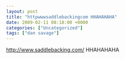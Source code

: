 ```yaml
---
layout: post
title: "httpwwwsaddlebackingcom HHAHAHAHA"
date: 2009-02-11 08:18:00 +0000
categories: ["Uncategorized"]
tags: ["dan savage"]
---
```


http://www.saddlebacking.com/
HHAHAHAHA
